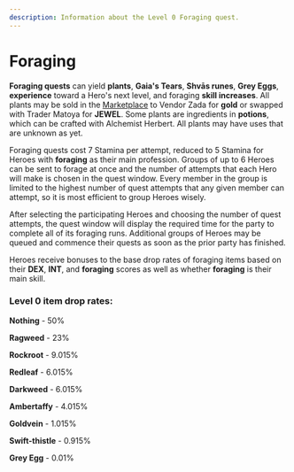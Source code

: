 ```yaml
---
description: Information about the Level 0 Foraging quest.
---
```


# Foraging

**Foraging quests** can yield **plants**, **Gaia's Tears**, **Shvās runes**, **Grey Eggs**, **experience** toward a Hero's next level, and foraging **skill increases**. All plants may be sold in the [Marketplace](../marketplace.md) to Vendor Zada for **gold** or swapped with Trader Matoya for **JEWEL**. Some plants are ingredients in **potions**, which can be crafted with Alchemist Herbert. All plants may have uses that are unknown as yet.

Foraging quests cost 7 Stamina per attempt, reduced to 5 Stamina for Heroes with **foraging** as their main profession. Groups of up to 6 Heroes can be sent to forage at once and the number of attempts that each Hero will make is chosen in the quest window. Every member in the group is limited to the highest number of quest attempts that any given member can attempt, so it is most efficient to group Heroes wisely.

After selecting the participating Heroes and choosing the number of quest attempts, the quest window will display the required time for the party to complete all of its foraging runs. Additional groups of Heroes may be queued and commence their quests as soon as the prior party has finished.

Heroes receive bonuses to the base drop rates of foraging items based on their **DEX**, **INT**, and **foraging** scores as well as whether **foraging** is their main skill.

### **Level 0 item drop rates:**

**Nothing** - 50%

**Ragweed** - 23%

**Rockroot** - 9.015%

**Redleaf** - 6.015%

**Darkweed** - 6.015%

**Ambertaffy** - 4.015%

**Goldvein** - 1.015%

**Swift-thistle** - 0.915%

**Grey Egg** - 0.01%
